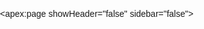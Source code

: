 <apex:page showHeader="false" sidebar="false">
     <head>
        <style>
            html, body {
                margin: 0;
                padding: 0;
                height: 100%;
                width: 100%;
                overflow: hidden;
                font-family: Arial, sans-serif;
            }

            #customWaitingMessage {
                display: none;
                position: absolute;
                top: 0;
                left: 0;
                right: 0;
                bottom: 0;
                background: #f5f5f5;
                text-align: center;
                vertical-align: middle;
                justify-content: center;
                align-items: center;
                font-size: 18px;
                color: #333;
                z-index: 1000;
            }
        </style>
    </head>
    <h2>Contact Support</h2>
    <p>Click the chat icon in the bottom-right corner to start a conversation.</p>
    <script type='text/javascript'>
	function initEmbeddedMessaging() {
		try {
			embeddedservice_bootstrap.settings.language = 'en_US'; // For example, enter 'en' or 'en-US'

			embeddedservice_bootstrap.init(
				'00Ddu000007FkJR',
				'MIAW_test',
				'https://partners-cdfxservices--sit.sandbox.my.site.com/ESWMIAWtest1759224299146',
				{
					scrt2URL: 'https://partners-cdfxservices--sit.sandbox.my.salesforce-scrt.com'
				}
			);
		} catch (err) {
			console.error('Error loading Embedded Messaging: ', err);
		}
        window.addEventListener("onEmbeddedMessagingReady",() => {
            embeddedservice_bootstrap.prechatAPI.setHiddenPrechatFields({"CDH_Company":"CD","CustomerType":"CFX","ChatSource":"Sales"})
        });
	};
</script>
<script type='text/javascript' src='https://partners-cdfxservices--sit.sandbox.my.site.com/ESWCDCFX1748529407423/assets/js/bootstrap.min.js' onload='initEmbeddedMessaging()'></script>

</apex:page>
